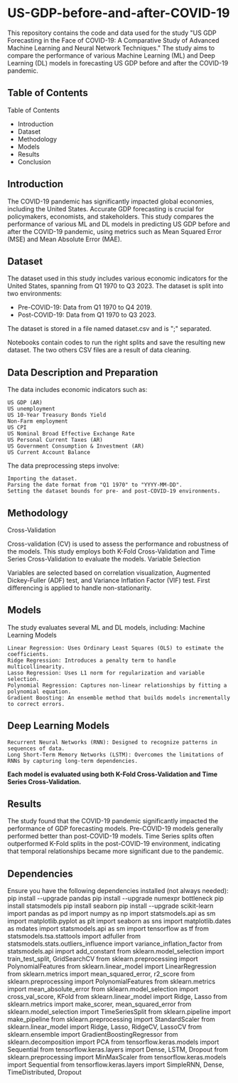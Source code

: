 # **US-GDP-before-and-after-COVID-19**


This repository contains the code and data used for the study "US GDP Forecasting in the Face of COVID-19: A Comparative Study of Advanced Machine Learning and Neural Network Techniques." The study aims to compare the performance of various Machine Learning (ML) and Deep Learning (DL) models in forecasting US GDP before and after the COVID-19 pandemic.

## Table of Contents

Table of Contents

- Introduction
- Dataset
- Methodology
- Models
- Results
- Conclusion

## Introduction

The COVID-19 pandemic has significantly impacted global economies, including the United States. Accurate GDP forecasting is crucial for policymakers, economists, and stakeholders. This study compares the performance of various ML and DL models in predicting US GDP before and after the COVID-19 pandemic, using metrics such as Mean Squared Error (MSE) and Mean Absolute Error (MAE).

## Dataset

The dataset used in this study includes various economic indicators for the United States, spanning from Q1 1970 to Q3 2023. The dataset is split into two environments:

- Pre-COVID-19: Data from Q1 1970 to Q4 2019.
- Post-COVID-19: Data from Q1 1970 to Q3 2023.

The dataset is stored in a file named dataset.csv and is ";" separated.

Notebooks contain codes to run the right splits and save the resulting new dataset. The two others CSV files are a result of data cleaning. 

## Data Description and Preparation

The data includes economic indicators such as:

    US GDP (AR)
    US unemployment
    US 10-Year Treasury Bonds Yield
    Non-Farm employment
    US CPI
    US Nominal Broad Effective Exchange Rate
    US Personal Current Taxes (AR)
    US Government Consumption & Investment (AR)
    US Current Account Balance

The data preprocessing steps involve:

    Importing the dataset.
    Parsing the date format from "Q1 1970" to "YYYY-MM-DD".
    Setting the dataset bounds for pre- and post-COVID-19 environments.

## Methodology
Cross-Validation

Cross-validation (CV) is used to assess the performance and robustness of the models. This study employs both K-Fold Cross-Validation and Time Series Cross-Validation to evaluate the models.
Variable Selection

Variables are selected based on correlation visualization, Augmented Dickey-Fuller (ADF) test, and Variance Inflation Factor (VIF) test. First differencing is applied to handle non-stationarity.

## Models

The study evaluates several ML and DL models, including:
Machine Learning Models

    Linear Regression: Uses Ordinary Least Squares (OLS) to estimate the coefficients.
    Ridge Regression: Introduces a penalty term to handle multicollinearity.
    Lasso Regression: Uses L1 norm for regularization and variable selection.
    Polynomial Regression: Captures non-linear relationships by fitting a polynomial equation.
    Gradient Boosting: An ensemble method that builds models incrementally to correct errors.

## Deep Learning Models

    Recurrent Neural Networks (RNN): Designed to recognize patterns in sequences of data.
    Long Short-Term Memory Networks (LSTM): Overcomes the limitations of RNNs by capturing long-term dependencies.

**Each model is evaluated using both K-Fold Cross-Validation and Time Series Cross-Validation.** 

## Results

The study found that the COVID-19 pandemic significantly impacted the performance of GDP forecasting models. Pre-COVID-19 models generally performed better than post-COVID-19 models. Time Series splits often outperformed K-Fold splits in the post-COVID-19 environment, indicating that temporal relationships became more significant due to the pandemic.

## Dependencies

Ensure you have the following dependencies installed (not always needed):
    pip install --upgrade pandas
    pip install --upgrade numexpr bottleneck
    pip install statsmodels
    pip install seaborn
    pip install --upgrade scikit-learn
    import pandas as pd 
    import numpy as np
    import statsmodels.api as sm
    import matplotlib.pyplot as plt
    import seaborn as sns
    import matplotlib.dates as mdates
    import statsmodels.api as sm
    import tensorflow as tf
    from statsmodels.tsa.stattools import adfuller
    from statsmodels.stats.outliers_influence import variance_inflation_factor
    from statsmodels.api import add_constant
    from sklearn.model_selection import train_test_split, GridSearchCV
    from sklearn.preprocessing import PolynomialFeatures
    from sklearn.linear_model import LinearRegression
    from sklearn.metrics import mean_squared_error, r2_score
    from sklearn.preprocessing import PolynomialFeatures
    from sklearn.metrics import mean_absolute_error
    from sklearn.model_selection import cross_val_score, KFold
    from sklearn.linear_model import Ridge, Lasso
    from sklearn.metrics import make_scorer, mean_squared_error
    from sklearn.model_selection import TimeSeriesSplit
    from sklearn.pipeline import make_pipeline
    from sklearn.preprocessing import StandardScaler
    from sklearn.linear_model import Ridge, Lasso, RidgeCV, LassoCV
    from sklearn.ensemble import GradientBoostingRegressor
    from sklearn.decomposition import PCA
    from tensorflow.keras.models import Sequential
    from tensorflow.keras.layers import Dense, LSTM, Dropout
    from sklearn.preprocessing import MinMaxScaler
    from tensorflow.keras.models import Sequential
    from tensorflow.keras.layers import SimpleRNN, Dense, TimeDistributed, Dropout
